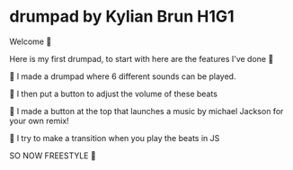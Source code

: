 # drumpad by Kylian Brun H1G1

Welcome 👋  

Here is my first drumpad, to start with here are the features I've done 🤏

🔑 I made a drumpad where 6 different sounds can be played.

🔑 I then put a button to adjust the volume of these beats

🔑 I made a button at the top that launches a music by michael Jackson for your own remix!

🔑 I try to make a transition when you play the beats in JS

SO NOW FREESTYLE 🎸
